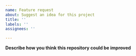 ```yaml
---
name: Feature request
about: Suggest an idea for this project
title: ''
labels: ''
assignees: ''

---
```


**Describe how you think this repository could be improved**
